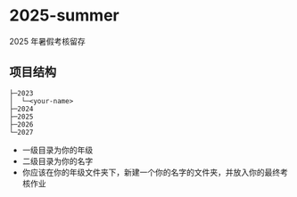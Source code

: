 # 2025-summer
2025 年暑假考核留存
## 项目结构
```
├─2023
│  └─<your-name>
├─2024
├─2025
├─2026
└─2027
```
- 一级目录为你的年级
- 二级目录为你的名字
- 你应该在你的年级文件夹下，新建一个你的名字的文件夹，并放入你的最终考核作业
